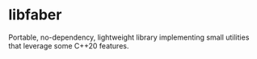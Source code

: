 # libfaber
Portable, no-dependency, lightweight library implementing small utilities that leverage some C++20 features.
